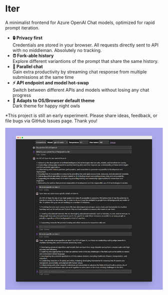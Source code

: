 # Iter

A minimalist frontend for Azure OpenAI Chat models, optimized for rapid prompt iteration.

- **🔒 Privacy first**  
  Credentials are stored in your browser. All requests directly sent to API with no middleman. Absolutely no tracking.
- **⏰ Fork-able history**  
  Explore different variantions of the prompt that share the same history.
- **🔀 Parallel chat**  
  Gain extra productivity by streaming chat response from multiple submissions at the same time
- **⚡ API endpoint and model hot-swap**  
  Switch between different APIs and models without losing any chat progress
- **🦉 Adapts to OS/Browser default theme**  
  Dark theme for happy night owls

\*This project is still an early experiment. Please share ideas, feedback, or file bugs via GitHub Issues page. Thank you!

![Screenshot](./designs/screenshots/ui-dark-v1.png)
